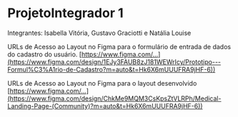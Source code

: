# ProjetoIntegrador 1

Integrantes: Isabella Vitória, Gustavo Graciotti e Natália Louise

URLs de Acesso ao Layout no Figma para o formulário de entrada de dados do cadastro do usuário.
[https://www.figma.com/...](https://www.figma.com/design/1EJy3FAUB8zJ181WEWrIcy/Prototipo---Formul%C3%A1rio-de-Cadastro?m=auto&t=Hk6X6mUUUFRA9jHF-6))

URLs de Acesso ao Layout no Figma para o layout desenvolvido
[https://www.figma.com/...](https://www.figma.com/design/ChkMe9MQM3CsKpsZtVLRPh/Medical-Landing-Page-(Community)?m=auto&t=Hk6X6mUUUFRA9jHF-6))
